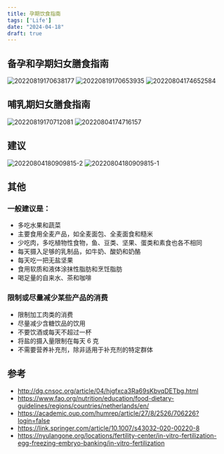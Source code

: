 ```yaml
---
title: 孕期饮食指南
tags: ['Life']
date: "2024-04-18"
draft: true
---
```


## 备孕和孕期妇女膳食指南
![20220819170638177](https://github.com/ckvv/ckvv.github.io/assets/30174970/d36e8c55-b7f5-46c3-85e4-2de9828525d7)
![20220819170653935](https://github.com/ckvv/ckvv.github.io/assets/30174970/78f89fbd-67f0-4a41-b47c-f48e61b60e8c)
![20220804174652584](https://github.com/ckvv/ckvv.github.io/assets/30174970/73406474-e864-4b97-8aab-50bed9382474)


## 哺乳期妇女膳食指南
![20220819170712081](https://github.com/ckvv/ckvv.github.io/assets/30174970/e4ab629f-b0d3-45d2-94b8-903eb2ff868d)
![20220804174716157](https://github.com/ckvv/ckvv.github.io/assets/30174970/c23dc826-6e65-44ee-a144-2c493f4fe643)


## 建议
![20220804180909815-2](https://github.com/ckvv/ckvv.github.io/assets/30174970/9271c70e-7fcf-4d6c-844d-b85253672ba0)
![20220804180909815-1](https://github.com/ckvv/ckvv.github.io/assets/30174970/fe61b9b4-0d78-40c5-bfc3-c7cef9e4bc9a)

## 其他
### 一般建议是：
- 多吃水果和蔬菜
- 主要食用全麦产品，如全麦面包、全麦面食和糙米
- 少吃肉，多吃植物性食物，鱼、豆类、坚果、蛋类和素食也各不相同
- 每天摄入足够的乳制品，如牛奶、酸奶和奶酪
- 每天吃一把无盐坚果
- 食用软质和液体涂抹性脂肪和烹饪脂肪
- 喝足量的自来水、茶和咖啡

### 限制或尽量减少某些产品的消费

- 限制加工肉类的消费
- 尽量减少含糖饮品的饮用
- 不要饮酒或每天不超过一杯
- 将盐的摄入量限制在每天 6 克
- 不需要营养补充剂，除非适用于补充剂的特定群体

## 参考
+ http://dg.cnsoc.org/article/04/hjgfxca3Ra69sKbvqDETbg.html
+ https://www.fao.org/nutrition/education/food-dietary-guidelines/regions/countries/netherlands/en/
+ https://academic.oup.com/humrep/article/27/8/2526/706226?login=false
+ https://link.springer.com/article/10.1007/s43032-020-00220-8
+ https://nyulangone.org/locations/fertility-center/in-vitro-fertilization-egg-freezing-embryo-banking/in-vitro-fertilization
